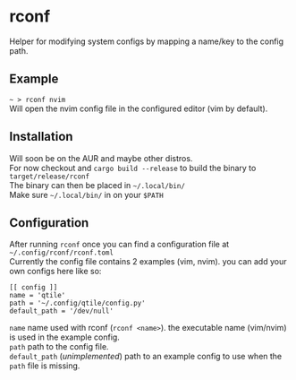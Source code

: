 # rconf

Helper for modifying system configs by mapping a name/key to the config path.  

## Example
```~ > rconf nvim```  
Will open the nvim config file in the configured editor (vim by default).

## Installation
Will soon be on the AUR and maybe other distros.  
For now checkout and `cargo build --release` to build the binary to `target/release/rconf`  
The binary can then be placed in `~/.local/bin/`  
Make sure `~/.local/bin/` in on your `$PATH`  

## Configuration
After running `rconf` once you can find a configuration file at `~/.config/rconf/rconf.toml`  
Currently the config file contains 2 examples (vim, nvim). you can add your own configs here like so:  
```
[[ config ]]
name = 'qtile'
path = '~/.config/qtile/config.py'
default_path = '/dev/null'
```
`name` name used with rconf (`rconf <name>`). the executable name (vim/nvim) is used in the example config.  
`path` path to the config file.  
`default_path` (*unimplemented*) path to an example config to use when the `path` file is missing.
